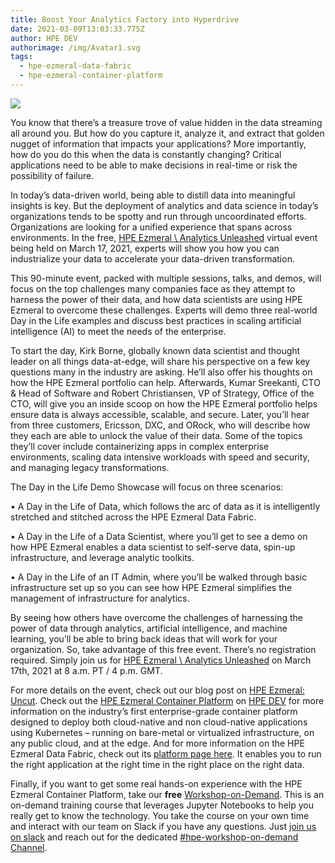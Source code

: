 ```yaml
---
title: Boost Your Analytics Factory into Hyperdrive
date: 2021-03-09T13:03:33.775Z
author: HPE DEV
authorimage: /img/Avatar1.svg
tags:
  - hpe-ezmeral-data-fabric
  - hpe-ezmeral-container-platform
---
```

![](https://hpe-developer-portal.s3.amazonaws.com/uploads/media/2020/12/ezmeral-day-picture-1615293804678.png)

You know that there’s a treasure trove of value hidden in the data streaming all around you. But how do you capture it, analyze it, and extract that golden nugget of information that impacts your applications? More importantly, how do you do this when the data is constantly changing? Critical applications need to be able to make decisions in real-time or risk the possibility of failure.



In today’s data-driven world, being able to distill data into meaningful insights is key. But the deployment of analytics and data science in today’s organizations tends to be spotty and run through uncoordinated efforts. Organizations are looking for a unified experience that spans across environments. In the free, [HPE Ezmeral \\ Analytics Unleashed](https://hpe.events.cube365.net/hpe/hpeezmeral) virtual event being held on March 17, 2021, experts will show you how you can industrialize your data to accelerate your data-driven transformation.



This 90-minute event, packed with multiple sessions, talks, and demos, will focus on the top challenges many companies face as they attempt to harness the power of their data, and how data scientists are using HPE Ezmeral to overcome these challenges. Experts will demo three real-world Day in the Life examples and discuss best practices in scaling artificial intelligence (AI) to meet the needs of the enterprise.



To start the day, Kirk Borne, globally known data scientist and thought leader on all things data-at-edge, will share his perspective on a few key questions many in the industry are asking. He’ll also offer his thoughts on how the HPE Ezmeral portfolio can help. Afterwards, Kumar Sreekanti, CTO & Head of Software and Robert Christiansen, VP of Strategy, Office of the CTO, will give you an inside scoop on how the HPE Ezmeral portfolio helps ensure data is always accessible, scalable, and secure. Later, you’ll hear from three customers, Ericsson, DXC, and ORock, who will describe how they each are able to unlock the value of their data. Some of the topics they’ll cover include containerizing apps in complex enterprise environments, scaling data intensive workloads with speed and security, and managing legacy transformations.



The Day in the Life Demo Showcase will focus on three scenarios:



•	A Day in the Life of Data, which follows the arc of data as it is intelligently stretched and stitched across the HPE Ezmeral Data Fabric.



•	A Day in the Life of a Data Scientist, where you’ll get to see a demo on how HPE Ezmeral enables a data scientist to self-serve data, spin-up infrastructure, and leverage analytic toolkits.



•	A Day in the Life of an IT Admin, where you’ll be walked through basic infrastructure set up so you can see how HPE Ezmeral simplifies the management of infrastructure for analytics.



By seeing how others have overcome the challenges of harnessing the power of data through analytics, artificial intelligence, and machine learning, you’ll be able to bring back ideas that will work for your organization. So, take advantage of this free event. There’s no registration required. Simply join us for [HPE Ezmeral \\ Analytics Unleashed](https://hpe.events.cube365.net/hpe/hpeezmeral) on March 17th, 2021 at 8 a.m. PT / 4 p.m. GMT.



For more details on the event, check out our blog post on [HPE Ezmeral: Uncut](https://community.hpe.com/t5/HPE-Ezmeral-Uncut/Virtual-event-Data-is-your-pot-of-gold-Time-to-unleash-its-value/ba-p/7123545#.YEZsf51Kg2x). Check out the [HPE Ezmeral Container Platform](https://developer.hpe.com/platform/hpe-ezmeral-container-platform/home) on [HPE DEV](https://developer.hpe.com/) for more information on the industry’s first enterprise-grade container platform designed to deploy both cloud-native and non cloud-native applications using Kubernetes – running on bare-metal or virtualized infrastructure, on any public cloud, and at the edge. And for more information on the HPE Ezmeral Data Fabric, check out its [platform page here](https://developer.hpe.com/platform/hpe-ezmeral-data-fabric/home). It enables you to run the right application at the right time in the right place on the right data. 



Finally, if you want to get some real hands-on experience with the HPE Ezmeral Container Platform, take our **free** [Workshop-on-Demand](https://learn.ezmeral.software.hpe.com/path/kubernetes-stateful-apps/container-platform-on-demand-developer-demos). This is an on-demand training course that leverages Jupyter Notebooks to help you really get to know the technology. You take the course on your own time and interact with our team on Slack if you have any questions. Just [join us on slack](https://slack.hpedev.io/) and reach out for the dedicated [#hpe-workshop-on-demand Channel](https://hpedev.slack.com/archives/C01B60X8SSD).
